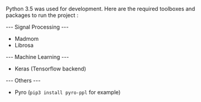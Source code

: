 Python 3.5 was used for development.
Here are the required toolboxes and packages to run the project :

--- Signal Processing ---

* Madmom  
* Librosa  

--- Machine Learning ---

* Keras (Tensorflow backend)

--- Others ---

* Pyro (`pip3 install pyro-ppl` for example)
